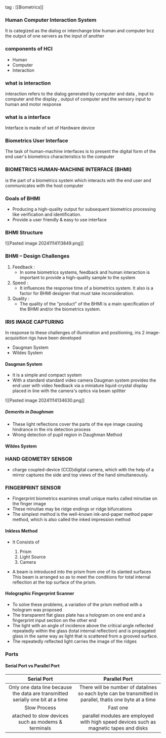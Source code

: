 
tag : [[Biometrics]] 




### Human Computer Interaction System

It is categized as the dialog or interchange btw human and computer bcz the output of one servers as the input of another 


### components of HCI 
- Human
- Computer 
- Interaction 

### what is interaction

interaction refers to the dialog generated by computer and data  , input to computer and the display , output of computer and the sensory input to human and motor response

### what is a interface
Interface is made of set of Hardware device 

### Biometrics User Interface

The task of human-machine interfaces is to present the digital form of the end user's biometrics characteristics to the computer


### BIOMETRICS HUMAN-MACHINE INTERFACE (BHMI)
is the part of a biometrics system which interacts with the end user and communicates with the host computer


### Goals of BHMI
- Producing a high-quality output for subsequent biometrics processing like verification and identification.
- Provide a user friendly & easy to use interface

### BHMI Structure
![[Pasted image 20241114113849.png]]



### BHMI – Design Challenges

1. Feedback :
	- In some biometrics systems, feedback and human interaction is important to provide a high-quality sample to the system
2. Speed : 
	- It influences the response time of a biometrics system. It also is a factor for BHMI designer that must take inconsideration.
3. Quality : 
	- The quality of the "product" of the BHMI is a main specification of the BHMI and/or the biometrics system.




### IRIS IMAGE CAPTURING

In response to these challenges of illumination and positioning, iris 2 image-acquisition rigs have been developed

- Daugman System
- Wildes System


#### Daugman System

- It is a simple and compact system
- With a standard standard video camera Daugman system provides the end user with video feedback via a miniature liquid-crystal display placed in line with the camera's optics via beam splitter 

![[Pasted image 20241114134630.png]]


##### Demerits in Daughman
- These light reflections cover the parts of the eye image causing hindrance in the iris detection process
- Wrong detection of pupil region in Daughman Method


#### Wildes System



### HAND GEOMETRY SENSOR
- charge coupled-device (CCD)digital camera, which with the help of a mirror captures the side and top views of the hand simultaneously.

### FINGERPRINT SENSOR
- Fingerprint biometrics examines small unique marks called minutiae on the finger image
- These minutiae may be ridge endings or ridge bifurcations
- The simplest method is the well-known ink-and-paper method paper method, which is also called the inked impression method



#### Inkless Method

- It Consists of
	1. Prism
	2. Light Source
	3. Camera

- A beam is introduced into the prism from one of its slanted surfaces This beam is arranged so as to meet the conditions for total internal reflection at the top surface of the prism.

#### Holographic Fingerprint Scanner
- To solve these problems, a variation of the prism method with a hologram was proposed
- The transparent flat glass plate has a hologram on one end and a fingerprint input section on the other end
- The light with an angle of incidence above the critical angle reflected repeatedly within the glass (total internal reflection) and is propagated glass in the same way as light that is scattered from a grooved surface.
- The repeatedly reflected light carries the image of the ridges



### Ports 

#### Serial Port vs Parallel Port 

|                                  Serial Port                                   |                                              Parallel Port                                               |
| :----------------------------------------------------------------------------: | :------------------------------------------------------------------------------------------------------: |
| Only one data line because the data are transmitted serially one bit at a time | There will be number of datalines so each byte can be transmitted in parallel, thatis one byte at a time |
|                                  Slow Process                                  |                                                 Fast one                                                 |
|               atached to slow devices such as modems & terminals               |          parallel modules are employed with high speed devices such as magnetic tapes and disks          |


